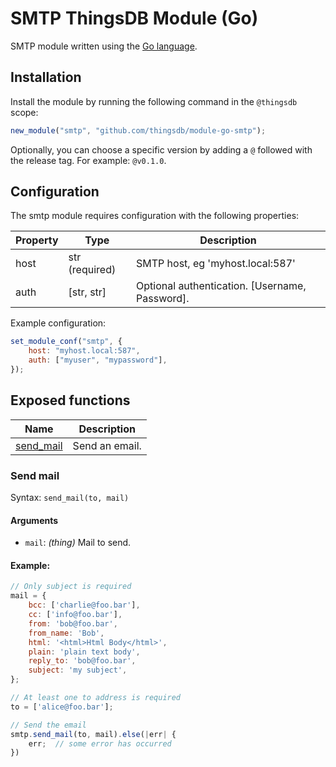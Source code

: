 # SMTP ThingsDB Module (Go)

SMTP module written using the [Go language](https://golang.org).


## Installation

Install the module by running the following command in the `@thingsdb` scope:

```javascript
new_module("smtp", "github.com/thingsdb/module-go-smtp");
```

Optionally, you can choose a specific version by adding a `@` followed with the release tag. For example: `@v0.1.0`.

## Configuration

The smtp module requires configuration with the following properties:

Property | Type            | Description
-------- | --------------- | -----------
host     | str (required)  | SMTP host, eg 'myhost.local:587'
auth     | [str, str]      | Optional authentication. [Username, Password].


Example configuration:

```javascript
set_module_conf("smtp", {
    host: "myhost.local:587",
    auth: ["myuser", "mypassword"],
});
```

## Exposed functions

Name                            | Description
------------------------------- | -----------
[send_mail](#send-mail)         | Send an email.

### Send mail

Syntax: `send_mail(to, mail)`

#### Arguments

- `mail`: _(thing)_ Mail to send.

#### Example:

```javascript
// Only subject is required
mail = {
    bcc: ['charlie@foo.bar'],
    cc: ['info@foo.bar'],
    from: 'bob@foo.bar',
    from_name: 'Bob',
    html: '<html>Html Body</html>',
    plain: 'plain text body',
    reply_to: 'bob@foo.bar',
    subject: 'my subject',
};

// At least one to address is required
to = ['alice@foo.bar'];

// Send the email
smtp.send_mail(to, mail).else(|err| {
    err;  // some error has occurred
})
```

